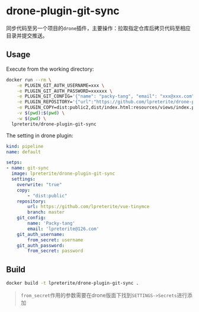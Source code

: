 # drone-plugin-git-sync

同步代码至另一个项目的`drone`插件，主要操作：拉取指定仓库后拷贝代码至相应目录并提交推送。

## Usage

Execute from the working directory:

```sh
docker run --rm \
    -e PLUGIN_GIT_AUTH_USERNAME=xxx \
    -e PLUGIN_GIT_AUTH_PASSWORD=xxxxxx \
    -e PLUGIN_GIT_CONFIG='{"name": "packy-tang", "email": "xxx@xxx.com"}' \
    -e PLUGIN_REPOSITORY='{"url":"https://github.com/lpreterite/drone-plugin-git-sync.git", "branch":"master"}' \
    -e PLUGIN_COPY=dist:public2,dist/index.html:resources/views/index.php \
    -v $(pwd):$(pwd) \
    -w $(pwd) \
  lpreterite/drone-plugin-git-sync
```

The setting in drone plugin:

```yml
kind: pipeline
name: default

setps:
- name: git-sync
  image: lpreterite/drone-plugin-git-sync
  settings:
    overwrite: "true"
    copy:
        - "dist:public"
    repository:
        url: https://github.com/lpreterite/vue-tinymce
        branch: master
    git_config:
        name: 'Packy-tang'
        email: 'lpreterite@126.com'
    git_auth_username:
        from_secret: username
    git_auth_password:
        from_secret: password
```

## Build

```sh
docker build -t lpreterite/drone-plugin-git-sync .
```

> `from_secret`作用的参数需要在drone版面下找到`SETTINGS->Secrets`进行添加